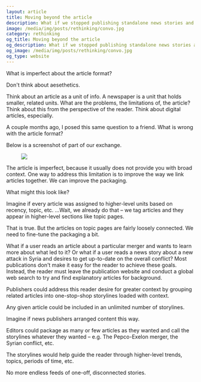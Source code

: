 ```yaml
---
layout: article
title: Moving beyond the article
description: What if we stopped publishing standalone news stories and redesigned our content delivery vehicles – e.g. emails, websites and apps – to always highlight how a news event fits into a larger context? Each contextual package of stories could help guide the reader through higher-level trends, topics, periods of time, etc.
image: /media/img/posts/rethinking/convo.jpg
category: rethinking
og_title: Moving beyond the article
og_description: What if we stopped publishing standalone news stories and redesigned our content delivery vehicles – e.g. emails, websites and apps – to always highlight how a news event fits into a larger context? Each contextual package of stories could help guide the reader through higher-level trends, topics, periods of time, etc.
og_image: /media/img/posts/rethinking/convo.jpg
og_type: website
---
```


What is imperfect about the article format?

Don't think about aesethetics.

Think about an article as a unit of info. A newspaper is a unit that holds smaller, related units. What are the problems, the limitations of, the article? Think about this from the perspective of the reader. Think about digital articles, especially.

A couple months ago, I posed this same question to a friend. What is wrong with the article format?

Below is a screenshot of part of our exchange.

<figure>
	<img src="{{ site.url }}/media/img/posts/rethinking/convo.jpg" class="img-border">
</figure>

The article is imperfect, because it usually does not provide you with broad context. One way to address this limitation is to improve the way we link articles together. We can improve the packaging.

What might this look like?

Imagine if every article was assigned to higher-level units based on recency, topic, etc. ...Wait, we already do that – we tag articles and they appear in higher-level sections like topic pages.

That is true. But the articles on topic pages are fairly loosely connected. We need to fine-tune the packaging a bit. 

What if a user reads an article about a particular merger and wants to learn more about what led to it? Or what if a user reads a news story about a new attack in Syria and desires to get up-to-date on the overall conflict? Most publications don't make it easy for the reader to achieve these goals. Instead, the reader must leave the publication website and conduct a global web search to try and find explanatory articles for background.

Publishers could address this reader desire for greater context by grouping related articles into one-stop-shop storylines loaded with context.

Any given article could be included in an unlimited number of storylines.

Imagine if news publishers arranged content this way.

Editors could package as many or few articles as they wanted and call the storylines whatever they wanted – e.g. The Pepco-Exelon merger, the Syrian conflict, etc.

The storylines would help guide the reader through higher-level trends, topics, periods of time, etc.

No more endless feeds of one-off, disconnected stories.
